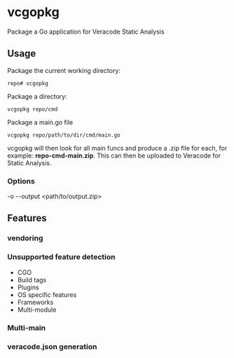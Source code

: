 # vcgopkg
Package a Go application for Veracode Static Analysis

## Usage

Package the current working directory:
```
repo# vcgopkg
```

Package a directory:
```
vcgopkg repo/cmd
```

Package a main.go file
```
vcgopkg repo/path/to/dir/cmd/main.go
```
vcgopkg will then look for all main funcs and produce a .zip file for each, for example: **repo-cmd-main.zip**. 
This can then be uploaded to Veracode for Static Analysis.

### Options

-o --output <path/to/output.zip>

## Features

### vendoring
### Unsupported feature detection
* CGO
* Build tags
* Plugins
* OS specific features
* Frameworks
* Multi-module

### Multi-main
### veracode.json generation

